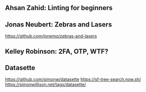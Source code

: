 ## Ahsan Zahid: Linting for beginners
## Jonas Neubert: Zebras and Lasers
https://github.com/jonemo/zebras-and-lasers
## Kelley Robinson: 2FA, OTP, WTF?
## Datasette
https://github.com/simonw/datasette
https://sf-tree-search.now.sh/
https://simonwillison.net/tags/datasette/

